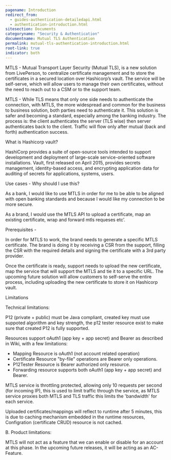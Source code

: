 ```yaml
---
pagename: Introduction
redirect_from:
  - guides-authentication-detailedapi.html
  - authentication-introduction.html
sitesection: Documents
categoryname: "Security & Authentication"
documentname: Mutual TLS Authentication
permalink: mutual-tls-authentication-introduction.html
root-link: true
indicator: both
---
```


MTLS - Mutual Transport Layer Security (Mutual TLS), is a new solution from LivePerson, to centralize certificate management and to store the certificates in a secured location over Hashicorp’s vault. The service will be self-serve, which will allow users to manage their own certificates, without the need to reach out to a CSM or to the support team.


MTLS  - While TLS means that only one side needs to authenticate the connection, with MTLS, the more widespread and common for the business to business solution, both parties need to authenticate it. This solution is safer and becoming a standard, especially among the banking industry. The process is: the client authenticates the server (TLS wise) then server authenticates back to the client. Traffic will flow only after mutual (back and forth) authentication success. 


What is Hashicorp vault?

HashiCorp provides a suite of open-source tools intended to support development and deployment of large-scale service-oriented software installations. Vault, first released on April 2015, provides secrets management, identity-based access, and encrypting application data for auditing of secrets for applications, systems, users.



Use cases - Why should I use this?

As a bank, I would like to use MTLS in order for me to be able to be aligned with open banking standards and because I would like my connection to be more secure.

As a brand, I would use the MTLS API to upload a certificate, map an existing certificate, wrap and forward mtls requeses etc’.

Prerequisites - 

In order for MTLS to work, the brand needs to generate a specific MTLS certificate. The brand is doing it by receiving a CSR from the support, filling the CSR with the required details and signing the certificate with a 3rd party provider.

Once the certificate is ready, support needs to upload the new certificate, map the service that will support the MTLS and tie it to a specific URL. The upcoming future solution will allow customers to self-serve the entire process, including uploading the new certificate to store it on Hashicorp vault.


Limitations

Technical limitations:

P12 (private + public) must be Java compliant, created key must use suppoted algorithm and key strength, the p12 tester resource exist to make sure that created P12 is fully supported.

Resources support oAuth1 (app key + app secret) and Bearer as described in Wiki, with a few limitations:
- Mapping Resource is oAuth1 (not account related operation)
- Certificate Resource "by-file" operations are Bearer only operations.
- P12Tester Resource is Bearer authorized only resource.
- Forwarding resource supports both oAuth1 (app key + app secret) and Bearer.

MTLS service is throttling protected, allowing only 10 requests per second (for incoming IP), this is used to limit traffic through the service, as MTLS service proxies both MTLS and TLS traffic this limits the 'bandwidth' for each service.

Uploaded certificates/mappings will reflect to runtime after 5 minutes, this is due to caching mechanism embedded in the runtime resources, Configration (certificate CRUD) resource is not cached.

B. Product limitations:

MTLS will not act as a feature that we can enable or disable for an account at this phase. In the upcoming future releases, it will be acting as an AC- Feature.
